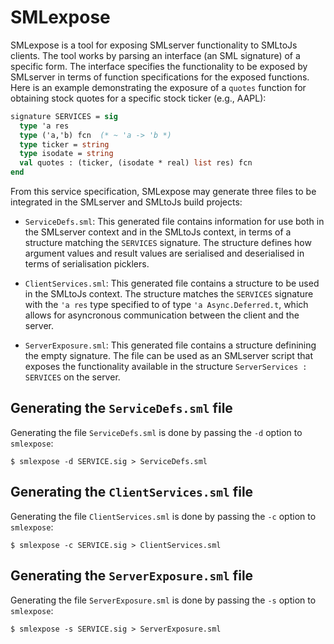 # SMLexpose

SMLexpose is a tool for exposing SMLserver functionality to SMLtoJs
clients. The tool works by parsing an interface (an SML signature) of
a specific form. The interface specifies the functionality to be
exposed by SMLserver in terms of function specifications for the
exposed functions. Here is an example demonstrating the exposure of a
`quotes` function for obtaining stock quotes for a specific stock
ticker (e.g., AAPL):

````ocaml
signature SERVICES = sig
  type 'a res
  type ('a,'b) fcn  (* ~ 'a -> 'b *)
  type ticker = string
  type isodate = string
  val quotes : (ticker, (isodate * real) list res) fcn
end
````

From this service specification, SMLexpose may generate three files to
be integrated in the SMLserver and SMLtoJs build projects:

- `ServiceDefs.sml`: This generated file contains information for use
  both in the SMLserver context and in the SMLtoJs context, in terms
  of a structure matching the `SERVICES` signature. The structure
  defines how argument values and result values are serialised and
  deserialised in terms of serialisation picklers.

- `ClientServices.sml`: This generated file contains a structure to be
  used in the SMLtoJs context. The structure matches the `SERVICES`
  signature with the `'a res` type specified to of type `'a
  Async.Deferred.t`, which allows for asyncronous communication
  between the client and the server.

- `ServerExposure.sml`: This generated file contains a structure
  definining the empty signature. The file can be used as an SMLserver
  script that exposes the functionality available in the structure
  `ServerServices : SERVICES` on the server.

## Generating the `ServiceDefs.sml` file

Generating the file `ServiceDefs.sml` is done by passing the `-d` option to `smlexpose`:

````
$ smlexpose -d SERVICE.sig > ServiceDefs.sml
````

## Generating the `ClientServices.sml` file

Generating the file `ClientServices.sml` is done by passing the `-c` option to `smlexpose`:

````
$ smlexpose -c SERVICE.sig > ClientServices.sml
````

## Generating the `ServerExposure.sml` file

Generating the file `ServerExposure.sml` is done by passing the `-s` option to `smlexpose`:

````
$ smlexpose -s SERVICE.sig > ServerExposure.sml
````
